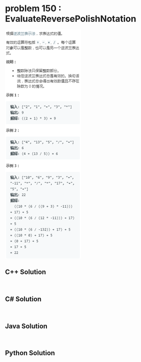 
# problem 150 : EvaluateReversePolishNotation

<img src="https://github.com/Peefy/PeefyLeetCode/blob/master/doc/101-200/150.EvaluateReversePolishNotation/problem.png"/>

## C++ Solution

```c++



```

## C# Solution

```csharp



```

## Java Solution

```java



```

## Python Solution

```python



```


